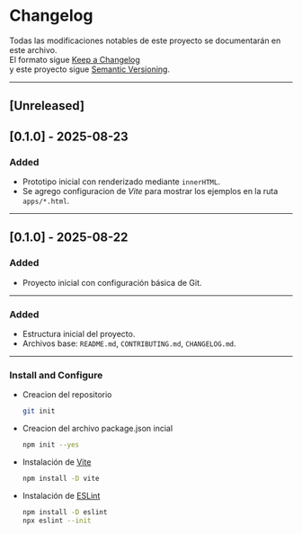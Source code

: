 # Changelog

Todas las modificaciones notables de este proyecto se documentarán en este archivo.  
El formato sigue [Keep a Changelog](https://keepachangelog.com/es-ES/1.0.0/)  
y este proyecto sigue [Semantic Versioning](https://semver.org/lang/es/).

---

## [Unreleased]

## [0.1.0] - 2025-08-23
### Added
- Prototipo inicial con renderizado mediante `innerHTML`.
- Se agrego configuracion de *Vite* para mostrar los ejemplos en la ruta `apps/*.html`.

---

## [0.1.0] - 2025-08-22
### Added
- Proyecto inicial con configuración básica de Git.

---

### Added
- Estructura inicial del proyecto.
- Archivos base: `README.md`, `CONTRIBUTING.md`, `CHANGELOG.md`.

---

### Install and Configure
- Creacion del repositorio
  ```bash
  git init
  ```
- Creacion del archivo package.json incial
  ```bash
  npm init --yes
  ```
- Instalación de [Vite]()
  ```bash
  npm install -D vite
  ```
- Instalación de [ESLint]()
  ```bash
  npm install -D eslint
  npx eslint --init
  ```
